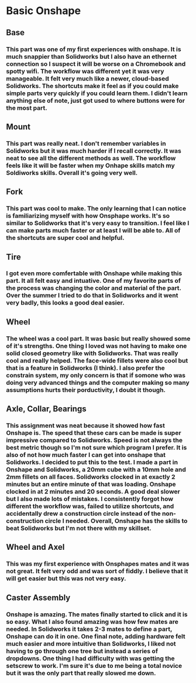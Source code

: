 # Basic Onshape 
## Base
### This part was one of my first experiences with onshape. It is much snappier than Solidworks but I also have an ethernet connection so I suspect it will be worse on a Chromebook and spotty wifi. The workflow was different yet it was very manageable. It felt very much like a newer, cloud-based Solidworks. The shortcuts make it feel as if you could make simple parts very quickly if you could learn them. I didn't learn anything else of note, just got used to where buttons were for the most part. 
## Mount
### This part was really neat. I don't remember variables in Solidworks but it was much harder if I recall correctly. It was neat to see all the different methods as well. The workflow feels like it will be faster when my Onhape skills match my Soldiworks skills. Overall it's going very well. 
## Fork 
### This part was cool to make. The only learning that I can notice is familiarizing myself with how Onsphape works. It's so similar to Solidworks that it's very easy to transition. I feel like I can make parts much faster or at least I will be able to. All of the shortcuts are super cool and helpful. 
## Tire
### I got even more comfertable with Onshape while making this part. It all felt easy and intuative. One of my favorite parts of the process was changing the color and material of the part. Over the summer I tried to do that in Solidworks and it went very badly, this looks a good deal easier. 
## Wheel
### The wheel was a cool part. It was basic but really showed some of it's strengths. One thing I loved was not having to make one solid closed geometry like with Solidworks. That was really cool and really helped. The face-wide fillets were also cool but that is a feature in Solidworks (I think). I also prefer the constrain system, my only concern is that if somone who was doing very advanced things and the computer making so many assumptions hurts their porductivity, I doubt it though. 
## Axle, Collar, Bearings
### This assignment was neat because it showed how fast Onshape is. The speed that these cars can be made is super impressive compared to Solidworks. Speed is not always the best metric though so I'm not sure which program I prefer. It is also of not how much faster I can get into onshape that Solidworks. I decided to put this to the test. I made a part in Onshape and Solidworks, a 20mm cube with a 10mm hole and 2mm fillets on all faces. Solidworks clocked in at exactly 2 minutes but an entire minute of that was loading. Onshape clocked in at 2 minutes and 20 seconds. A good deal slower but I also made lots of mistakes. I consistently forgot how different the workflow was, failed to utilize shortcuts, and accidentally drew a construction circle instead of the non-construction circle I needed. Overall, Onshape has the skills to beat Solidworks but I'm not there with my skillset. 
## Wheel and Axel
### This was my first experience with Onsphapes mates and it was not great. It felt very odd and was sort of fiddly. I believe that it will get easier but this was not very easy. 
## Caster Assembly
### Onshape is amazing. The mates finally started to click and it is so easy. What I also found amazing was how few mates are needed. In Solidworks it takes 2-3 mates to define a part, Onshape can do it in one. One final note, adding hardware felt much easier and more intuitive than Solidworks, I liked not having to go through one tree but instead a series of dropdowns. One thing I had difficulty with was getting the setscrew to work. I'm sure it's due to me being a total novice but it was the only part that really slowed me down. 

